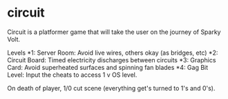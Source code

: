 # circuit


Circuit is a platformer game that will take the user on the journey of Sparky Volt.

Levels
*1: Server Room: Avoid live wires, others okay (as bridges, etc)
*2: Circuit Board: Timed electricity discharges between circuits
*3: Graphics Card: Avoid superheated surfaces and spinning fan blades
*4: Gag Bit Level: Input the cheats to access 1 v OS level.

On death of player, 1/0 cut scene (everything get's turned to 1's and 0's).